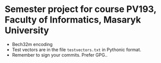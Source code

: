 # Semester project for course PV193, Faculty of Informatics, Masaryk University

- Bech32m encoding
- Test vectors are in the file `testvectors.txt` in Pythonic format.
- Remember to sign your commits. Prefer GPG..